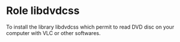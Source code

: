 Role libdvdcss
=========

To install the library libdvdcss which permit to read DVD disc on your computer with VLC or other softwares.
